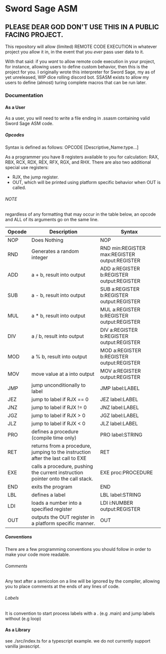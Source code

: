 # Sword Sage ASM

## PLEASE DEAR GOD DON'T USE THIS IN A PUBLIC FACING PROJECT.

This repository will allow (limited) REMOTE CODE EXECUTION in whatever project you allow it in, in the event that you *ever* pass user data to it.

With that said: if you *want* to allow remote code execution in your project, for instance, allowing users to define custom behavior, then this is the project for you.
I originally wrote this interpreter for Sword Sage, my as of yet unreleased, WIP dice rolling discord bot. SSASM exists to allow my users to define (almost) turing complete macros that can be run later.

### Documentation

#### As a User

As a user, you will need to write a file ending in .ssasm containing valid Sword Sage ASM code.

##### Opcodes

Syntax is defined as follows:
OPCODE [Descriptive_Name:type...]

As a programmer you have 8 registers available to you for calculation: RAX, RBX, RCX, RDX, REX, RFX, RGX, and RHX.
There are also two additional special use registers:

* RJX, the jump register.
* OUT, which will be printed using platform specific behavior when OUT is called.

###### NOTE

regardless of any formatting that may occur in the table below, an opcode and ALL of its arguments go on the same line.


| Opcode | Description                                                                     | Syntax                                        |
| -------- | --------------------------------------------------------------------------------- | ----------------------------------------------- |
| NOP    | Does Nothing                                                                    | NOP                                           |
| RND    | Generates a random integer                                                      | RND min:REGISTER max:REGISTER output:REGISTER |
| ADD    | a + b, result into output                                                       | ADD a:REGISTER b:REGISTER output:REGISTER     |
| SUB    | a - b, result into output                                                       | SUB a:REGISTER b:REGISTER output:REGISTER     |
| MUL    | a * b, result into output                                                       | MUL a:REGISTER b:REGISTER output:REGISTER     |
| DIV    | a / b, result into output                                                       | DIV a:REGISTER b:REGISTER output:REGISTER     |
| MOD    | a % b, result into output                                                       | MOD a:REGISTER b:REGISTER output:REGISTER     |
| MOV    | move value at a into output                                                     | MOV a:REGISTER output:REGISTER                |
| JMP    | jump unconditionally to label                                                   | JMP label:LABEL                               |
| JEZ    | jump to label if RJX == 0                                                       | JEZ label:LABEL                               |
| JNZ    | jump to label if RJX != 0                                                       | JNZ label:LABEL                               |
| JGZ    | jump to label if RJX > 0                                                        | JGZ label:LABEL                               |
| JLZ    | jump to label if RJX < 0                                                        | JLZ label:LABEL                               |
| PRO    | defines a procedure (compile time only)                                         | PRO label:STRING                              |
| RET    | returns from a procedure, jumping to the instruction after the last call to EXE | RET                                           |
| EXE    | calls a procedure, pushing the current instruction pointer onto the call stack. | EXE proc:PROCEDURE                            |
| END    | exits the program                                                               | END                                           |
| LBL    | defines a label                                                                 | LBL label:STRING                              |
| LDI    | loads a number into a specified register                                        | LDI i:NUMBER output:REGISTER                  |
| OUT    | outputs the OUT register in a platform specific manner.                         | OUT                                           |

##### Conventions

There are a few programming conventions you should follow in order to make your code more readable.

###### Comments

Any text after a semicolon on a line will be ignored by the compiler, allowing you to place comments at the ends of any lines of code.

###### Labels

It is convention to start process labels with a . (e.g .main) and jump labels without (e.g loop)

#### As a Library

see ./src/index.ts for a typescript example.
we do not currently support vanilla javascript.
